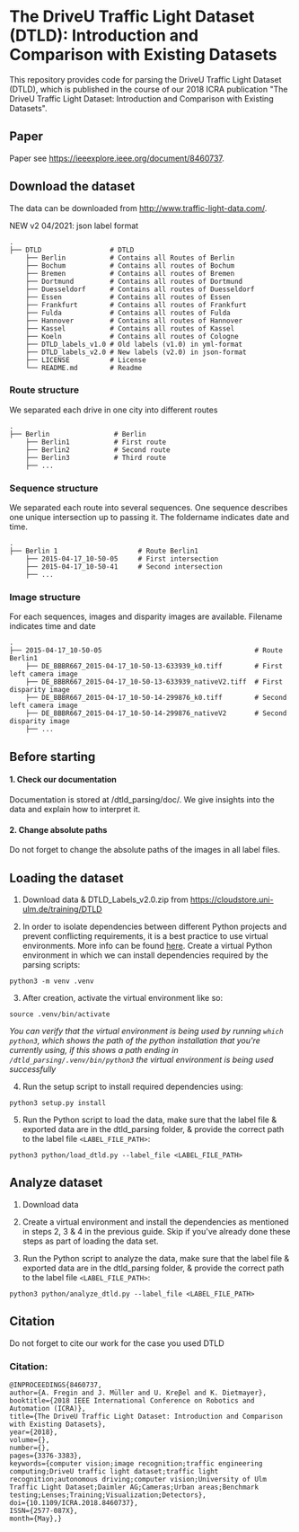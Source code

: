 # The DriveU Traffic Light Dataset (DTLD): Introduction and Comparison with Existing Datasets
This repository provides code for parsing the DriveU Traffic Light Dataset (DTLD), which is published in the course of our 2018 ICRA publication "The DriveU Traffic Light Dataset: Introduction and Comparison with Existing Datasets".

## Paper
Paper see https://ieeexplore.ieee.org/document/8460737.
## Download the dataset

The data can be downloaded from http://www.traffic-light-data.com/.

NEW v2 04/2021: json label format

    .
    ├── DTLD                 # DTLD
        ├── Berlin           # Contains all Routes of Berlin
        ├── Bochum           # Contains all routes of Bochum
        ├── Bremen           # Contains all routes of Bremen
        ├── Dortmund         # Contains all routes of Dortmund
        ├── Duesseldorf      # Contains all routes of Duesseldorf
        ├── Essen            # Contains all routes of Essen
        ├── Frankfurt        # Contains all routes of Frankfurt
        ├── Fulda            # Contains all routes of Fulda
        ├── Hannover         # Contains all routes of Hannover
        ├── Kassel           # Contains all routes of Kassel
        ├── Koeln            # Contains all routes of Cologne
        ├── DTLD_labels_v1.0 # Old labels (v1.0) in yml-format
        ├── DTLD_labels_v2.0 # New labels (v2.0) in json-format
        ├── LICENSE          # License
        └── README.md        # Readme

### Route structure
We separated each drive in one city into different routes

    .
    ├── Berlin                # Berlin
        ├── Berlin1           # First route
        ├── Berlin2           # Second route
        ├── Berlin3           # Third route
        ├── ...
### Sequence structure
We separated each route into several sequences. One sequence describes one unique intersection up to passing it. The foldername indicates date and time.

    .
    ├── Berlin 1                    # Route Berlin1
        ├── 2015-04-17_10-50-05     # First intersection
        ├── 2015-04-17_10-50-41     # Second intersection
        ├── ...

### Image structure
For each sequences, images and disparity images are available. Filename indicates time and date

    .
    ├── 2015-04-17_10-50-05                                      # Route Berlin1
        ├── DE_BBBR667_2015-04-17_10-50-13-633939_k0.tiff        # First left camera image
        ├── DE_BBBR667_2015-04-17_10-50-13-633939_nativeV2.tiff  # First disparity image
        ├── DE_BBBR667_2015-04-17_10-50-14-299876_k0.tiff        # Second left camera image
        ├── DE_BBBR667_2015-04-17_10-50-14-299876_nativeV2       # Second disparity image
        ├── ...
## Before starting
#### 1. Check our documentation
Documentation is stored at /dtld_parsing/doc/. We give insights into the data and explain how to interpret it.
#### 2. Change absolute paths
Do not forget to change the absolute paths of the images in all label files.

## Loading the dataset

1. Download data & DTLD_Labels_v2.0.zip from https://cloudstore.uni-ulm.de/training/DTLD

2. In order to isolate dependencies between different Python projects and prevent conflicting requirements, it is a best practice to use virtual environments. More info can be found [here](https://virtualenv.pypa.io/en/latest/). Create a virtual Python environment in which we can install dependencies required by the parsing scripts:

`python3 -m venv .venv`

3. After creation, activate the virtual environment like so:

`source .venv/bin/activate`

*You can verify that the virtual environment is being used by running `which python3`, which shows the path of the python installation that you're currently using, if this shows a path ending in `/dtld_parsing/.venv/bin/python3` the virtual environment is being used successfully*

4. Run the setup script to install required dependencies using:

`python3 setup.py install`

5. Run the Python script to load the data, make sure that the label file & exported data are in the dtld_parsing folder, & provide the correct path to the label file `<LABEL_FILE_PATH>`:

`python3 python/load_dtld.py --label_file <LABEL_FILE_PATH>`

## Analyze dataset

1. Download data

2. Create a virtual environment and install the dependencies as mentioned in steps 2, 3 & 4 in the previous guide. Skip if you've already done these steps as part of loading the data set.

3. Run the Python script to analyze the data, make sure that the label file & exported data are in the dtld_parsing folder, & provide the correct path to the label file `<LABEL_FILE_PATH>`:

`python3 python/analyze_dtld.py --label_file <LABEL_FILE_PATH>`

## Citation
Do not forget to cite our work for the case you used DTLD
### Citation:
```
@INPROCEEDINGS{8460737,
author={A. Fregin and J. Müller and U. Kreβel and K. Dietmayer},
booktitle={2018 IEEE International Conference on Robotics and Automation (ICRA)},
title={The DriveU Traffic Light Dataset: Introduction and Comparison with Existing Datasets},
year={2018},
volume={},
number={},
pages={3376-3383},
keywords={computer vision;image recognition;traffic engineering computing;DriveU traffic light dataset;traffic light recognition;autonomous driving;computer vision;University of Ulm Traffic Light Dataset;Daimler AG;Cameras;Urban areas;Benchmark testing;Lenses;Training;Visualization;Detectors},
doi={10.1109/ICRA.2018.8460737},
ISSN={2577-087X},
month={May},}

```
